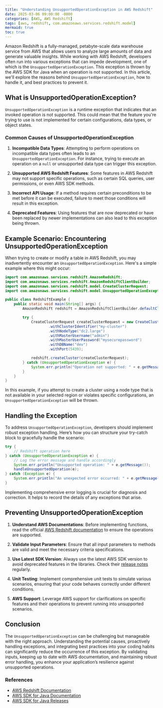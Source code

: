 ```yaml
---
title: "Understanding UnsupportedOperationException in AWS Redshift"
date: 2025-03-06 09:00:00 -0000
categories: [AWS, AWS Redshift]
tags: [aws, redshift, com.amazonaws.services.redshift.model]
mermaid: true
toc: true
---
```



Amazon Redshift is a fully-managed, petabyte-scale data warehouse service from AWS that allows users to analyze large amounts of data and generate valuable insights. While working with AWS Redshift, developers often run into various exceptions that can impede development, one of which is the `UnsupportedOperationException`. This exception is thrown by the AWS SDK for Java when an operation is not supported. In this article, we'll explore the reasons behind `UnsupportedOperationException`, how to handle it, and best practices to prevent it.

## What is UnsupportedOperationException?

`UnsupportedOperationException` is a runtime exception that indicates that an invoked operation is not supported. This could mean that the feature you're trying to use is not implemented for certain configurations, data types, or object states.

### Common Causes of UnsupportedOperationException

1. **Incompatible Data Types**: Attempting to perform operations on incompatible data types often leads to an `UnsupportedOperationException`. For instance, trying to execute an operation on a `null` or unsupported data type can trigger this exception.

2. **Unsupported AWS Redshift Features**: Some features in AWS Redshift may not support specific operations, such as certain SQL queries, user permissions, or even AWS SDK methods.

3. **Incorrect API Usage**: If a method requires certain preconditions to be met before it can be executed, failure to meet those conditions will result in this exception.

4. **Deprecated Features**: Using features that are now deprecated or have been replaced by newer implementations can also lead to this exception being thrown.

## Example Scenario: Encountering UnsupportedOperationException

When trying to create or modify a table in AWS Redshift, you may inadvertently encounter an `UnsupportedOperationException`. Here's a simple example where this might occur:

```java
import com.amazonaws.services.redshift.AmazonRedshift;
import com.amazonaws.services.redshift.AmazonRedshiftClientBuilder;
import com.amazonaws.services.redshift.model.CreateClusterRequest;
import com.amazonaws.services.redshift.model.UnsupportedOperationException;

public class RedshiftExample {
    public static void main(String[] args) {
        AmazonRedshift redshift = AmazonRedshiftClientBuilder.defaultClient();

        try {
            CreateClusterRequest createClusterRequest = new CreateClusterRequest()
                    .withClusterIdentifier("my-cluster")
                    .withNodeType("dc2.large")
                    .withMasterUsername("admin")
                    .withMasterUserPassword("mysecurepassword")
                    .withDBName("dev")
                    .withPort(5439);

            redshift.createCluster(createClusterRequest);
        } catch (UnsupportedOperationException e) {
            System.err.println("Operation not supported: " + e.getMessage());
        }
    }
}
```

In this example, if you attempt to create a cluster using a node type that is not available in your selected region or violates specific configurations, an `UnsupportedOperationException` will be thrown.

## Handling the Exception

To address `UnsupportedOperationException`, developers should implement robust exception handling. Here’s how you can structure your try-catch block to gracefully handle the scenario:

```java
try {
    // Redshift operation here
} catch (UnsupportedOperationException e) {
    // Log the error message and handle accordingly
    System.err.println("Unsupported operation: " + e.getMessage());
    handleUnsupportedOperation(e);
} catch (Exception e) {
    System.err.println("An unexpected error occurred: " + e.getMessage());
}
```

Implementing comprehensive error logging is crucial for diagnosis and correction. It helps to record the details of any exceptions that arise.

## Preventing UnsupportedOperationException

1. **Understand AWS Documentations**: Before implementing functions, read the official [AWS Redshift documentation](https://docs.aws.amazon.com/redshift/latest/dg/c_intro_to_amazon_redshift.html) to ensure the operations are supported.

2. **Validate Input Parameters**: Ensure that all input parameters to methods are valid and meet the necessary criteria specifications.

3. **Use Latest SDK Version**: Always use the latest AWS SDK version to avoid deprecated features in the libraries. Check their [release notes](https://github.com/aws/aws-sdk-java/releases) regularly.

4. **Unit Testing**: Implement comprehensive unit tests to simulate various scenarios, ensuring that your code behaves correctly under different conditions.

5. **AWS Support**: Leverage AWS support for clarifications on specific features and their operations to prevent running into unsupported scenarios.

## Conclusion

The `UnsupportedOperationException` can be challenging but manageable with the right approach. Understanding the potential causes, proactively handling exceptions, and integrating best practices into your coding habits can significantly reduce the occurrence of this exception. By validating inputs, keeping up to date with AWS documentation, and maintaining robust error handling, you enhance your application’s resilience against unsupported operations.

### References

- [AWS Redshift Documentation](https://docs.aws.amazon.com/redshift/latest/dg/c_intro_to_amazon_redshift.html)
- [AWS SDK for Java Documentation](https://docs.aws.amazon.com/sdk-for-java/latest/developer-guide/home.html)
- [AWS SDK for Java Releases](https://github.com/aws/aws-sdk-java/releases)